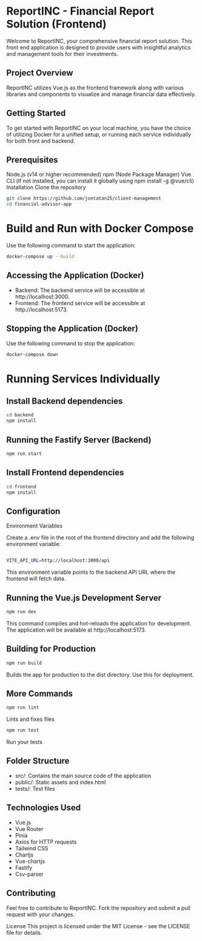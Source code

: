 # ReportINC - Financial Report Solution (Frontend)
Welcome to ReportINC, your comprehensive financial report solution. This front end application is designed to provide users with insightful analytics and management tools for their investments.

## Project Overview
ReportINC utilizes Vue.js as the frontend framework along with various libraries and components to visualize and manage financial data effectively.

## Getting Started
To get started with ReportINC on your local machine, you have the choice of utilizing Docker for a unified setup, or running each service individually for both front and backend.
## Prerequisites
Node.js (v14 or higher recommended)
npm (Node Package Manager)
Vue CLI (if not installed, you can install it globally using npm install -g @vue/cli)
Installation
Clone the repository

```bash
git clone https://github.com/jontatan25/client-management
cd financial-advisor-app
```
# Build and Run with Docker Compose
Use the following command to start the application:

```bash
docker-compose up --build

```
## Accessing the Application (Docker)
- Backend: The backend service will be accessible at http://localhost:3000.
- Frontend: The frontend service will be accessible at http://localhost:5173.

## Stopping the Application (Docker)
Use the following command to stop the application:

```bash
docker-compose down
```
# Running Services Individually
## Install Backend dependencies

```bash
cd backend
npm install
```
## Running the Fastify Server (Backend)
```bash
npm run start
```
## Install Frontend dependencies

```bash
cd frontend
npm install
```
## Configuration
Environment Variables

Create a .env file in the root of the frontend directory and add the following environment variable:

```bash

VITE_API_URL=http://localhost:3000/api
```
This environment variable points to the backend API URL where the frontend will fetch data.

## Running the Vue.js Development Server
```bash
npm run dev
```
This command compiles and hot-reloads the application for development. The application will be available at http://localhost:5173.

## Building for Production
```bash
npm run build
```
Builds the app for production to the dist directory. Use this for deployment.

## More Commands
```bash
npm run lint
```
Lints and fixes files

```bash
npm run test
```
Run your tests


## Folder Structure
- src/: Contains the main source code of the application
- public/: Static assets and index.html
- tests/: Test files
## Technologies Used
- Vue.js
- Vue Router
- Pinia
- Axios for HTTP requests
- Tailwind CSS
- Chartjs
- Vue-chartjs
- Fastify
- Csv-parser

## Contributing
Feel free to contribute to ReportINC. Fork the repository and submit a pull request with your changes.

License
This project is licensed under the MIT License - see the LICENSE file for details.
